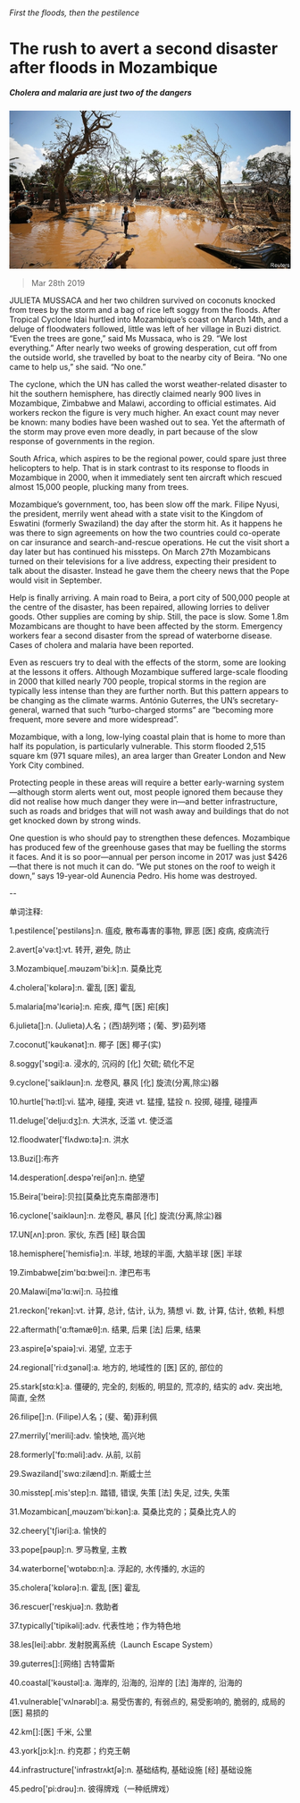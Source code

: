 ###### First the floods, then the pestilence

# The rush to avert a second disaster after floods in Mozambique 

##### Cholera and malaria are just two of the dangers 

![image](images/20190330_MAP003_1.jpg) 

> Mar 28th 2019 

JULIETA MUSSACA and her two children survived on coconuts knocked from trees by the storm and a bag of rice left soggy from the floods. After Tropical Cyclone Idai hurtled into Mozambique’s coast on March 14th, and a deluge of floodwaters followed, little was left of her village in Buzi district. “Even the trees are gone,” said Ms Mussaca, who is 29. “We lost everything.” After nearly two weeks of growing desperation, cut off from the outside world, she travelled by boat to the nearby city of Beira. “No one came to help us,” she said. “No one.” 

The cyclone, which the UN has called the worst weather-related disaster to hit the southern hemisphere, has directly claimed nearly 900 lives in Mozambique, Zimbabwe and Malawi, according to official estimates. Aid workers reckon the figure is very much higher. An exact count may never be known: many bodies have been washed out to sea. Yet the aftermath of the storm may prove even more deadly, in part because of the slow response of governments in the region. 

South Africa, which aspires to be the regional power, could spare just three helicopters to help. That is in stark contrast to its response to floods in Mozambique in 2000, when it immediately sent ten aircraft which rescued almost 15,000 people, plucking many from trees. 

Mozambique’s government, too, has been slow off the mark. Filipe Nyusi, the president, merrily went ahead with a state visit to the Kingdom of Eswatini (formerly Swaziland) the day after the storm hit. As it happens he was there to sign agreements on how the two countries could co-operate on car insurance and search-and-rescue operations. He cut the visit short a day later but has continued his missteps. On March 27th Mozambicans turned on their televisions for a live address, expecting their president to talk about the disaster. Instead he gave them the cheery news that the Pope would visit in September. 

Help is finally arriving. A main road to Beira, a port city of 500,000 people at the centre of the disaster, has been repaired, allowing lorries to deliver goods. Other supplies are coming by ship. Still, the pace is slow. Some 1.8m Mozambicans are thought to have been affected by the storm. Emergency workers fear a second disaster from the spread of waterborne disease. Cases of cholera and malaria have been reported. 

Even as rescuers try to deal with the effects of the storm, some are looking at the lessons it offers. Although Mozambique suffered large-scale flooding in 2000 that killed nearly 700 people, tropical storms in the region are typically less intense than they are further north. But this pattern appears to be changing as the climate warms. António Guterres, the UN’s secretary-general, warned that such “turbo-charged storms” are “becoming more frequent, more severe and more widespread”. 

Mozambique, with a long, low-lying coastal plain that is home to more than half its population, is particularly vulnerable. This storm flooded 2,515 square km (971 square miles), an area larger than Greater London and New York City combined. 

Protecting people in these areas will require a better early-warning system—although storm alerts went out, most people ignored them because they did not realise how much danger they were in—and better infrastructure, such as roads and bridges that will not wash away and buildings that do not get knocked down by strong winds. 

One question is who should pay to strengthen these defences. Mozambique has produced few of the greenhouse gases that may be fuelling the storms it faces. And it is so poor—annual per person income in 2017 was just $426—that there is not much it can do. “We put stones on the roof to weigh it down,” says 19-year-old Aunencia Pedro. His home was destroyed. 

-- 

 单词注释:

1.pestilence['pestilәns]:n. 瘟疫, 散布毒害的事物, 罪恶 [医] 疫病, 疫病流行 

2.avert[ә'vә:t]:vt. 转开, 避免, 防止 

3.Mozambique[.mәuzәm'bi:k]:n. 莫桑比克 

4.cholera['kɒlәrә]:n. 霍乱 [医] 霍乱 

5.malaria[mә'lєәriә]:n. 疟疾, 瘴气 [医] 疟[疾] 

6.julieta[]:n. (Julieta)人名；(西)胡列塔；(葡、罗)茹列塔 

7.coconut['kәukәnәt]:n. 椰子 [医] 椰子(实) 

8.soggy['sɒgi]:a. 浸水的, 沉闷的 [化] 欠硫; 硫化不足 

9.cyclone['saiklәun]:n. 龙卷风, 暴风 [化] 旋流(分离,除尘)器 

10.hurtle['hә:tl]:vi. 猛冲, 碰撞, 突进 vt. 猛撞, 猛投 n. 投掷, 碰撞, 碰撞声 

11.deluge['delju:dʒ]:n. 大洪水, 泛滥 vt. 使泛滥 

12.floodwater['flʌdwɒ:tә]:n. 洪水 

13.Buzi[]:布齐 

14.desperation[.despә'reiʃәn]:n. 绝望 

15.Beira['beirә]:贝拉[莫桑比克东南部港市] 

16.cyclone['saiklәun]:n. 龙卷风, 暴风 [化] 旋流(分离,除尘)器 

17.UN[ʌn]:pron. 家伙, 东西 [经] 联合国 

18.hemisphere['hemisfiә]:n. 半球, 地球的半面, 大脑半球 [医] 半球 

19.Zimbabwe[zim'bɑ:bwei]:n. 津巴布韦 

20.Malawi[mә'lɑ:wi]:n. 马拉维 

21.reckon['rekәn]:vt. 计算, 总计, 估计, 认为, 猜想 vi. 数, 计算, 估计, 依赖, 料想 

22.aftermath['ɑ:ftәmæθ]:n. 结果, 后果 [法] 后果, 结果 

23.aspire[ә'spaiә]:vi. 渴望, 立志于 

24.regional['ri:dʒәnәl]:a. 地方的, 地域性的 [医] 区的, 部位的 

25.stark[stɑ:k]:a. 僵硬的, 完全的, 刻板的, 明显的, 荒凉的, 结实的 adv. 突出地, 简直, 全然 

26.filipe[]:n. (Filipe)人名；(斐、葡)菲利佩 

27.merrily['merili]:adv. 愉快地, 高兴地 

28.formerly['fɒ:mәli]:adv. 从前, 以前 

29.Swaziland['swɑ:zilænd]:n. 斯威士兰 

30.misstep[.mis'step]:n. 踏错, 错误, 失策 [法] 失足, 过失, 失策 

31.Mozambican[,məuzəm'bi:kən]:a. 莫桑比克的；莫桑比克人的 

32.cheery['tʃiәri]:a. 愉快的 

33.pope[pәup]:n. 罗马教皇, 主教 

34.waterborne['wɒtәbɒ:n]:a. 浮起的, 水传播的, 水运的 

35.cholera['kɒlәrә]:n. 霍乱 [医] 霍乱 

36.rescuer['reskjuә]:n. 救助者 

37.typically['tipikәli]:adv. 代表性地；作为特色地 

38.les[lei]:abbr. 发射脱离系统（Launch Escape System） 

39.guterres[]:[网络] 古特雷斯 

40.coastal['kәustәl]:a. 海岸的, 沿海的, 沿岸的 [法] 海岸的, 沿海的 

41.vulnerable['vʌlnәrәbl]:a. 易受伤害的, 有弱点的, 易受影响的, 脆弱的, 成局的 [医] 易损的 

42.km[]:[医] 千米, 公里 

43.york[jɔ:k]:n. 约克郡；约克王朝 

44.infrastructure['infrәstrʌktʃә]:n. 基础结构, 基础设施 [经] 基础设施 

45.pedro['pi:drәu]:n. 彼得牌戏（一种纸牌戏） 

